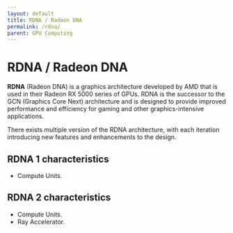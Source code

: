 ```yaml
---
layout: default
title: RDNA / Radeon DNA
permalink: /rdna/
parent: GPU Computing
---
```


# RDNA / Radeon DNA

**RDNA** (Radeon DNA) is a graphics architecture developed by AMD that is used in their Radeon RX 5000 series of GPUs. RDNA is the successor to the GCN (Graphics Core Next) architecture and is designed to provide improved performance and efficiency for gaming and other graphics-intensive applications.

There exists multiple version of the RDNA architecture, with each iteration introducing new features and enhancements to the design.

## RDNA 1 characteristics

- Compute Units.

## RDNA 2 characteristics

- Compute Units.
- Ray Accelerator.
